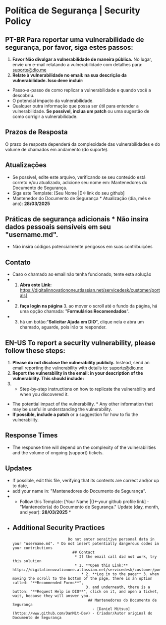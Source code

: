 # Política de Segurança | Security Policy 
## PT-BR Para reportar uma vulnerabilidade de segurança, por favor, siga estes passos: 
1.  **Favor Não divulgar a vulnerabilidade de maneira pública.** No lugar, envie um e-mail relatando a vulnerabilidade com detalhes para: <suporte@dio.me>
2.    **Relate à vulnerabilidade no email: na sua descrição da vulnerabilidade. Isso deve incluir:**
- Passo-a-passo de como replicar a vulnerabilidade e quando você a descobriu.
-  O potencial impacto da vulnerabilidade.
- Qualquer outra informação que possa ser útil para entender a vulnerabilidade.
**Se possível, inclua um patch** ou uma sugestão de como corrigir a vulnerabilidade.
## Prazos de Resposta 
O prazo de resposta dependerá da complexidade das vulnerabilidades e do volume de chamados em andamento (do suporte).
## Atualizações
- Se possível, edite este arquivo, verificando se seu conteúdo está correto e/ou atualizado, adicione seu nome em: Mantenedores do Documento de Segurança.
-  Siga este Template: [Seu Nome |()<-link do seu github]
- Mantenedor do Documento de Segurança * Atualização (dia, mês e ano): **28/03/2025**
## Práticas de segurança adicionais * Não insira dados pessoais sensíveis em seu "username.md".
-  Não insira códigos potencialmente perigosos em suas contribuições
##        Contato
- Caso o chamado ao email não tenha funcionado, tente esta solução
- 1. **Abra este Link:** https://digitalinnovationone.atlassian.net/servicedesk/customer/portals]
- 2.  **faça login na página** 3. ao mover o scroll até o fundo da página, há uma opção chamada: "**Formulários Recomendados**".
- 3. há um botão:"**Solicitar Ajuda em DIO**", clique nela e abra um chamado, aguarde, pois irão te responder.
## EN-US To report a security vulnerability, please follow these steps:
                           
1. **Please do not disclose the vulnerability publicly.** Instead, send an email reporting the vulnerability with details to: <suporte@dio.me>
2. **Report the vulnerability in the email: in your description of the vulnerability. This should include:**
3. * Step-by-step instructions on how to replicate the vulnerability and when you discovered it.
- The potential impact of the vulnerability. * Any other information that may be useful in understanding the vulnerability.
-  **If possible, include a patch** or a suggestion for how to fix the vulnerability.
## Response Times
- The response time will depend on the complexity of the vulnerabilities and the volume of ongoing (support) tickets.
 ## Updates
* If possible, edit this file, verifying that its contents are correct and/or up to date,
* add your name in: "Mantenedores do Documento de Segurança".
* * Follow this Template: [Your Name |()<-your github profile link] - "Mantenedor(a) do Documento de Segurança." Update (day, month, and year): **28/03/2025** *
* ## Additional Security Practices
                               Do not enter sensitive personal data in your "username.md". * Do not insert potentially dangerous codes in your contributions
                                 ## Contact
                                  * If the email call did not work, try this solution
                                  * 1. **Open this Link:** https://digitalinnovationone.atlassian.net/servicedesk/customer/portals]
                                     * 2. **Log in to the page** 3. when moving the scroll to the bottom of the page, there is an option called: "**Recommended Forms**",
                                       3. and underneath, there is a button: "**Request Help in DIO**", click on it, and open a ticket, wait, because they will answer you.
                                        ## Mantenedores do Documento de Segurança
                                          - [Daniel Mitsuo](https://www.github.com/DanMit-Dev) - Criador/Autor original do Documento de Segurança
